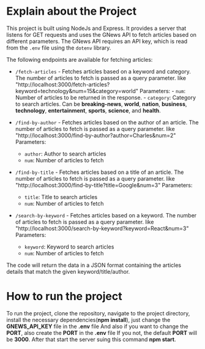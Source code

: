 # Explain about the Project
  This project is built using NodeJs and Express. It provides a server that listens for GET requests and uses the GNews API to fetch articles based on different parameters. The GNews API requires an API key, which is read from the `.env` file using the `dotenv` library.

The following endpoints are available for fetching articles: 

- `/fetch-articles` - Fetches articles based on a keyword and category. The number of articles to fetch is passed as a query parameter.
    like "http://localhost:3000/fetch-articles?keyword=technology&num=15&category=world"
    Parameters:
      - `num`: Number of articles to be returned in the response.
      - `category`: Category to search articles. Can be **breaking-news**, **world**, **nation**, **business**, **technology**, **entertainment**, **sports**, **science**, and **health**.

- `/find-by-author` - Fetches articles based on the author of an article. The number of articles to fetch is passed as a query parameter. 
    like "http://localhost:3000/find-by-author?author=Charles&num=2"
     Parameters:
    - `author`: Author to search articles
    - `num`: Number of articles to fetch
- `/find-by-title` - Fetches articles based on a title of an article. The number of articles to fetch is passed as a query parameter. 
    like "http://localhost:3000/find-by-title?title=Google&num=3"
    Parameters:
    - `title`: Title to search articles
    - `num`: Number of articles to fetch
- `/search-by-keyword` - Fetches articles based on a keyword. The number of articles to fetch is passed as a query parameter.
    like "http://localhost:3000/search-by-keyword?keyword=React&num=3"
    Parameters:
    - `keyword`: Keyword to search articles
    - `num`: Number of articles to fetch

The code will return the data in a JSON format containing the articles details that match the given keyword/title/author.

# How to run the project
 To run the project, clone the repository, navigate to the project directory, install the necessary dependencies(**npm install**), just change the **GNEWS_API_KEY** file in the **.env** file And also if you want to change the **PORT**, also create the **PORT** in the **.env** file If you not, the default **PORT** will be **3000**. After that start the server suing this command **npm start**.
